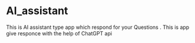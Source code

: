 # AI_assistant
This is AI assistant type app which respond for your Questions . This is app give responce with the help of ChatGPT api
